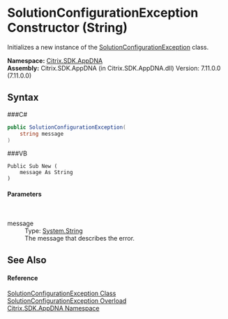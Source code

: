 # SolutionConfigurationException Constructor (String)
 

Initializes a new instance of the <a href="T_Citrix_SDK_AppDNA_SolutionConfigurationException">SolutionConfigurationException</a> class.

**Namespace:**&nbsp;<a href="N_Citrix_SDK_AppDNA">Citrix.SDK.AppDNA</a><br />**Assembly:**&nbsp;Citrix.SDK.AppDNA (in Citrix.SDK.AppDNA.dll) Version: 7.11.0.0 (7.11.0.0)

## Syntax

###C#
```csharp
public SolutionConfigurationException(
	string message
)
```

###VB
```vbnet
Public Sub New ( 
	message As String
)
```


#### Parameters
&nbsp;<dl><dt>message</dt><dd>Type: <a href="http://msdn2.microsoft.com/en-us/library/s1wwdcbf" target="_blank">System.String</a><br />The message that describes the error.</dd></dl>

## See Also


#### Reference
<a href="T_Citrix_SDK_AppDNA_SolutionConfigurationException">SolutionConfigurationException Class</a><br /><a href="Overload_Citrix_SDK_AppDNA_SolutionConfigurationException__ctor">SolutionConfigurationException Overload</a><br /><a href="N_Citrix_SDK_AppDNA">Citrix.SDK.AppDNA Namespace</a><br />